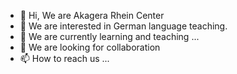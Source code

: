 - 👋 Hi, We are Akagera Rhein Center
- 👀 We are interested in German language teaching.
- 🌱 We are currently learning and teaching ...
- 💞️ We are looking for collaboration
- 📫 How to reach us ...

<!---
akarheincenter/akarheincenter is a ✨ special ✨ repository because its `README.md` (this file) appears on your GitHub profile.
You can click the Preview link to take a look at your changes.
--->
